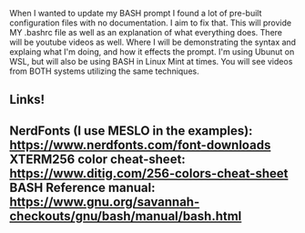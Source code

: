 When I wanted to update my BASH prompt I found a lot of pre-built configuration files with no documentation. I aim to fix that. This will provide MY .bashrc file as well as an explanation of what everything does. There will be youtube videos as well.
Where I will be demonstrating the syntax and explaing what I'm doing, and how it effects the prompt. I'm using Ubunut on WSL, but will also be using BASH in Linux Mint at times. You will see videos from BOTH systems utilizing the same techniques.

Links!
----------------------------------------------------------------------------------------
NerdFonts (I use MESLO in the examples): https://www.nerdfonts.com/font-downloads
XTERM256 color cheat-sheet: https://www.ditig.com/256-colors-cheat-sheet
BASH Reference manual: https://www.gnu.org/savannah-checkouts/gnu/bash/manual/bash.html
----------------------------------------------------------------------------------------
